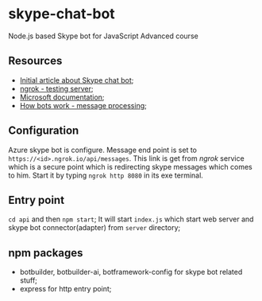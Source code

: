 # skype-chat-bot
Node.js based Skype bot for JavaScript Advanced course

## Resources
 - [Initial article about Skype chat bot](https://medium.com/@AmJustSam/how-to-build-skype-bot-with-nodejs-ddec8372114c);
 - [ngrok - testing server](https://ngrok.com/);
 - [Microsoft documentation](https://docs.microsoft.com/en-us/azure/bot-service/bot-service-overview-introduction?view=azure-bot-service-4.0);
 - [How bots work - message processing](https://docs.microsoft.com/en-us/azure/bot-service/bot-builder-basics?view=azure-bot-service-4.0&tabs=cs#the-activity-processing-stack);

## Configuration
Azure skype bot is configure. Message end point is set to `https://<id>.ngrok.io/api/messages`. This link is get from *ngrok* service which is a secure point which is redirecting skype messages which comes to him. Start it by typing `ngrok http 8080` in its exe terminal.

## Entry point
`cd api` and then `npm start`;
It will start ```index.js``` which start web server and skype bot connector(adapter) from `server` directory;

## npm packages
 - botbuilder, botbuilder-ai, botframework-config for skype bot related stuff;
 - express for http entry point;
